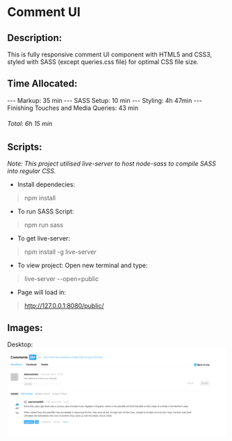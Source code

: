 # Comment UI

## Description:

This is fully responsive comment UI component with HTML5 and CSS3, styled with SASS (except queries.css file) for optimal CSS file size.

## Time Allocated:
--- Markup: 35 min
--- SASS Setup: 10 min
--- Styling: 4h 47min
--- Finishing Touches and Media Queries: 43 min

###### Total: 6h 15 min

## Scripts:
*Note: This project utilised live-server to host node-sass to compile SASS into regular CSS.*

- Install dependecies:

> npm install

- To run SASS Script:

> npm run sass

- To get live-server:

> npm install -g live-server

- To view project:
Open new terminal and type:

> live-server --open=public

- Page will load in:

> http://127.0.0.1:8080/public/ 


## Images:
Desktop:
![](public/assets/images/Final.PNG)
